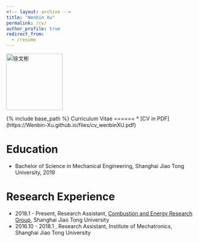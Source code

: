 ```yaml
---
<!-- layout: archive -->
title: "Wenbin Xu"
permalink: /cv/
author_profile: true
redirect_from:
  - /resume
---
```


<p align="left">
  <img src="https://github.com/Wenbin-Xu/Wenbin-Xu.github.io/blob/master/images/signature.jpg?raw=true" alt="徐文彬" style="width: 150px;"/> 
</p>
{% include base_path %}
Curriculum Vitae
======
* [CV in PDF](https://Wenbin-Xu.github.io/files/cv_wenbinXU.pdf)

Education
======
* Bachelor of Science in Mechanical Engineering, Shanghai Jiao Tong University, 2019



Research Experience
======
* 2018.1  - Present, Research Assistant, [Combustion and Energy Research Group](http://combustion.sjtu.edu.cn/home/?version=en), Shanghai Jiao Tong University
* 2016.10 - 2018.1 , Research Assistant, Institute of Mechatronics, Shanghai Jiao Tong University
